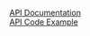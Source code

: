 <a href="https://github.com/piotrgiedziun/simple-task-manager/blob/master/API_docs.markdown">API Documentation</a>
<br />
<a href="https://github.com/piotrgiedziun/simple-task-manager/blob/master/API_usage.markdown">API Code Example</a>